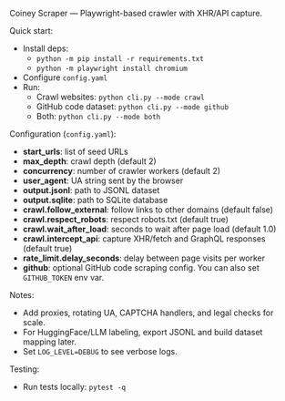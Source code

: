 Coiney Scraper — Playwright-based crawler with XHR/API capture.

Quick start:

- Install deps:
  - `python -m pip install -r requirements.txt`
  - `python -m playwright install chromium`
- Configure `config.yaml`
- Run:
  - Crawl websites: `python cli.py --mode crawl`
  - GitHub code dataset: `python cli.py --mode github`
  - Both: `python cli.py --mode both`

Configuration (`config.yaml`):

- **start_urls**: list of seed URLs
- **max_depth**: crawl depth (default 2)
- **concurrency**: number of crawler workers (default 2)
- **user_agent**: UA string sent by the browser
- **output.jsonl**: path to JSONL dataset
- **output.sqlite**: path to SQLite database
- **crawl.follow_external**: follow links to other domains (default false)
- **crawl.respect_robots**: respect robots.txt (default true)
- **crawl.wait_after_load**: seconds to wait after page load (default 1.0)
- **crawl.intercept_api**: capture XHR/fetch and GraphQL responses (default true)
- **rate_limit.delay_seconds**: delay between page visits per worker
- **github**: optional GitHub code scraping config. You can also set `GITHUB_TOKEN` env var.

Notes:
- Add proxies, rotating UA, CAPTCHA handlers, and legal checks for scale.
- For HuggingFace/LLM labeling, export JSONL and build dataset mapping later.
- Set `LOG_LEVEL=DEBUG` to see verbose logs.

Testing:

- Run tests locally: `pytest -q`
